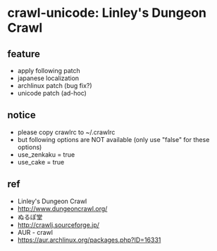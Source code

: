 # crawl-unicode: Linley's Dungeon Crawl

## feature
* apply following patch
 * japanese localization
 * archlinux patch (bug fix?)
 * unicode patch (ad-hoc)

## notice
* please copy crawlrc to ~/.crawlrc
* but following options are NOT available (only use "false" for these options)
 * use_zenkaku = true
 * use_cake = true

## ref
* Linley's Dungeon Crawl
 * http://www.dungeoncrawl.org/
* ぬるぽ堂
 * http://crawlj.sourceforge.jp/
* AUR - crawl
 * https://aur.archlinux.org/packages.php?ID=16331
